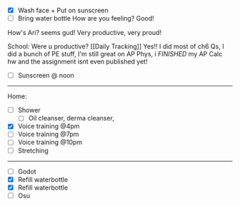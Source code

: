 - [x] Wash face + Put on sunscreen
- [ ] Bring water bottle
How are you feeling?
Good!

How's Ari?
seems gud! Very productive, very proud!

School: Were u productive? [[Daily Tracking]]
Yes!! I did most of ch6 Qs, I did a bunch of PE stuff, I'm still great on AP Phys, i *FINISHED* my AP Calc hw and the assignment isnt even published yet!
- [ ] Sunscreen @ noon
---
Home:
- [ ] Shower
	- [ ] Oil cleanser, derma cleanser, 
- [x] Voice training @4pm
- [ ] Voice training @7pm
- [ ] Voice training @10pm
- [ ] Stretching
---
- [ ] Godot
- [x] Refill waterbottle
- [x] Refill waterbottle
- [ ] Osu
